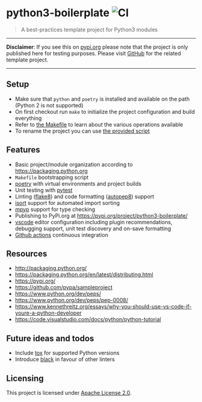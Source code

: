 # python3-boilerplate ![CI](https://github.com/BastiTee/python3-boilerplate/workflows/CI/badge.svg)

> A best-practices template project for Python3 modules

--------------------------------------------------------------------------------

**Disclaimer**: If you see this on [pypi.org](https://pypi.org/project/python3-boilerplate/) please note that the project is only published here for testing purposes. Please visit [GitHub](https://github.com/BastiTee/python3-boilerplate) for the related template project.

--------------------------------------------------------------------------------

## Setup

- Make sure that `python` and `poetry` is installed and available on the path (Python 2 is not supported)
- On first checkout run `make` to initialize the project configuration and build everything
- Refer to [the Makefile](Makefile) to learn about the various operations available
- To rename the project you can use [the provided script](__rename__.sh)

## Features

- Basic project/module organization according to <https://packaging.python.org>
- `Makefile` bootstrapping script
- [poetry](https://python-poetry.org/) with virtual environments and project builds
- Unit testing with [pytest](https://docs.pytest.org/en/latest/)
- Linting ([flake8](http://flake8.pycqa.org)) and code formatting ([autopep8](https://github.com/hhatto/autopep8)) support
- [isort](https://pypi.org/project/isort/) support for automated import sorting
- [mpyp](https://pypi.org/project/mypy/) support for type checking
- Publishing to PyPi.org at <https://pypi.org/project/python3-boilerplate/>
- [vscode](https://code.visualstudio.com/) editor configuration including plugin recommendations, debugging support, unit test discovery and on-save formatting
- [Github actions](https://github.com/BastiTee/python3-boilerplate/actions) continuous integration

## Resources

- <http://packaging.python.org/>
- <https://packaging.python.org/en/latest/distributing.html>
- <https://pypi.org/>
- <https://github.com/pypa/sampleproject>
- <https://www.python.org/dev/peps/>
- <https://www.python.org/dev/peps/pep-0008/>
- <https://www.kennethreitz.org/essays/why-you-should-use-vs-code-if-youre-a-python-developer>
- <https://code.visualstudio.com/docs/python/python-tutorial>

## Future ideas and todos

- Include [tox](https://tox.readthedocs.io/) for supported Python versions
- Introduce [black](https://github.com/psf/black) in favour of other linters

## Licensing

This project is licensed under [Apache License 2.0](LICENSE.txt).
